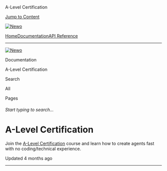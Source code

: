 A-Level Certification

[Jump to Content](#content)

[![Newo](https://files.readme.io/895bdeef8322f081f6d0f4507a17e414930dfddfddf1de452f458dc00698ca84-small-svgviewer-png-output_9.png)](/)

[Home](/)[Documentation](index.md)[API Reference](/reference)

* * *

[![Newo](https://files.readme.io/895bdeef8322f081f6d0f4507a17e414930dfddfddf1de452f458dc00698ca84-small-svgviewer-png-output_9.png)](/)

Documentation

A-Level Certification

Search

All

Pages

###### Start typing to search…

# A-Level Certification

Join the [A-Level Certification](https://academy.newo.ai/courses/a-level) course and learn how to create agents fast with no coding/technical experience.

Updated 4 months ago

* * *
